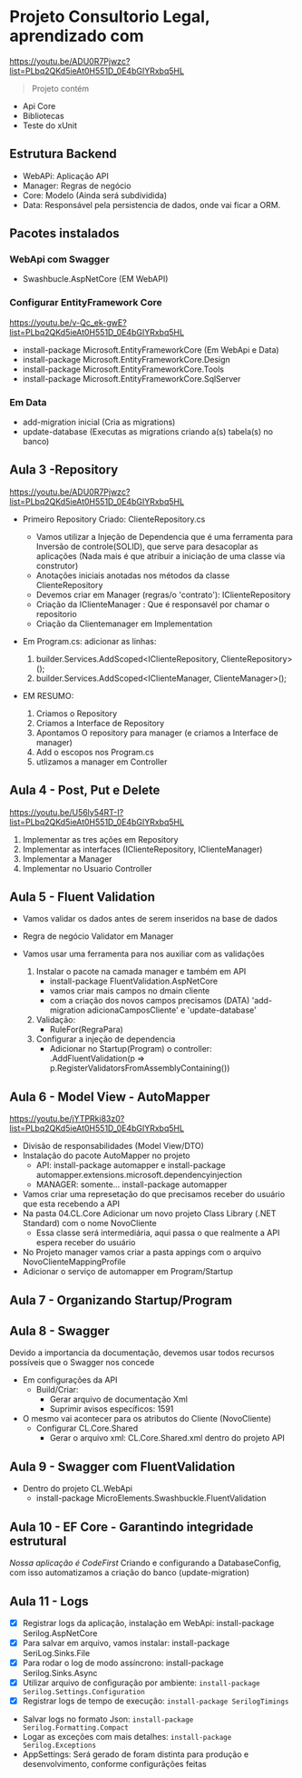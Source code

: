 # Projeto Consultorio Legal, aprendizado com 
https://youtu.be/ADU0R7Pjwzc?list=PLbq2QKd5ieAt0H551D_0E4bGIYRxbq5HL

> Projeto contém
- Api Core
- Bibliotecas
- Teste do xUnit

## Estrutura Backend
- WebAPi: Aplicação API
- Manager: Regras de negócio
- Core: Modelo (Ainda será subdividida)
- Data: Responsável pela persistencia de dados, onde vai ficar a ORM.

## Pacotes instalados

### WebApi com Swagger
- Swashbucle.AspNetCore (EM WebAPI)

### Configurar EntityFramework Core
https://youtu.be/v-Qc_ek-gwE?list=PLbq2QKd5ieAt0H551D_0E4bGIYRxbq5HL
- install-package Microsoft.EntityFrameworkCore (Em WebApi e Data)
- install-package Microsoft.EntityFrameworkCore.Design
- install-package Microsoft.EntityFrameworkCore.Tools
- install-package Microsoft.EntityFrameworkCore.SqlServer

### Em Data 
- add-migration inicial (Cria as migrations)
- update-database (Executas as migrations criando a(s) tabela(s) no banco)

## Aula 3 -Repository
https://youtu.be/ADU0R7Pjwzc?list=PLbq2QKd5ieAt0H551D_0E4bGIYRxbq5HL
- Primeiro Repository Criado: ClienteRepository.cs
	- Vamos utilizar a Injeção de Dependencia que é uma ferramenta para Inversão de controle(SOLID), 
		que serve para desacoplar as aplicações (Nada mais é que atribuir a iniciação de uma classe via construtor)
	- Anotações iniciais anotadas nos métodos da classe ClienteRepository
	- Devemos criar em Manager (regras/o 'contrato'): IClienteRepository 
	- Criação da IClienteManager : Que é responsavél por chamar o repositorio
	- Criação da Clientemanager em Implementation
- Em Program.cs: adicionar as linhas:
	1. builder.Services.AddScoped<IClienteRepository, ClienteRepository>();
	2. builder.Services.AddScoped<IClienteManager, ClienteManager>();

- EM RESUMO:
	1. Criamos o Repository
	2. Criamos a Interface de Repository
	3. Apontamos O repository para manager (e criamos a Interface de manager)
	4. Add o escopos nos Program.cs
	5. utlizamos a manager em Controller

## Aula 4 - Post, Put e Delete
https://youtu.be/U56ly54RT-I?list=PLbq2QKd5ieAt0H551D_0E4bGIYRxbq5HL
1. Implementar as tres ações em Repository
2. Implementar as interfaces (IClienteRepository, IClienteManager)
3. Implementar a Manager
4. Implementar no Usuario Controller 

## Aula 5 - Fluent Validation
- Vamos validar os dados antes de serem inseridos na base de dados

- Regra de negócio Validator em Manager
- Vamos usar uma ferramenta para nos auxiliar com as validações
	1. Instalar o pacote na camada manager e também em API
		- install-package FluentValidation.AspNetCore
		- vamos criar mais campos no dmain cliente
		- com a criação dos novos campos precisamos (DATA) 'add-migration adicionaCamposCliente' e 'update-database'
	2. Validação:
		- RuleFor(RegraPara) 
	3. Configurar a injeção de dependencia
		- Adicionar no Startup(Program) o controller: .AddFluentValidation(p => p.RegisterValidatorsFromAssemblyContaining<ClienteValidator>())

## Aula 6 - Model View - AutoMapper
https://youtu.be/jYTPRki83z0?list=PLbq2QKd5ieAt0H551D_0E4bGIYRxbq5HL
- Divisão de responsabilidades (Model View/DTO)
- Instalação do pacote AutoMapper no projeto 
	- API: install-package automapper e install-package automapper.extensions.microsoft.dependencyinjection
	- MANAGER: somente... install-package automapper
- Vamos criar uma represetação do que precisamos receber do usuário que esta recebendo a API
- Na pasta 04.CL.Core Adicionar um novo projeto Class Library (.NET Standard) com o nome NovoCliente
	- Essa classe será intermediária, aqui passa o que realmente a API espera receber do usuário
- No Projeto manager vamos criar a pasta appings com o arquivo NovoClienteMappingProfile
- Adicionar o serviço de automapper em Program/Startup

## Aula 7 - Organizando Startup/Program

## Aula 8 - Swagger
Devido a importancia da documentação, devemos usar todos recursos possíveis que o Swagger nos concede
- Em configurações da API
	- Build/Criar:
		- Gerar arquivo de documentação Xml
		- Suprimir avisos específicos: 1591
- O mesmo vai acontecer para os atributos do Cliente (NovoCliente)
	- Configurar CL.Core.Shared
		- Gerar o arquivo xml: CL.Core.Shared.xml dentro do projeto API

## Aula 9 - Swagger com FluentValidation
- Dentro do projeto CL.WebApi
	- install-package MicroElements.Swashbuckle.FluentValidation

## Aula 10 - EF Core - Garantindo integridade estrutural
_Nossa aplicação é CodeFirst_
Criando e configurando a DatabaseConfig, com isso automatizamos a criação do banco (update-migration)

## Aula 11 - Logs
- [x] Registrar logs da aplicação, instalação em WebApi: install-package Serilog.AspNetCore
- [x] Para salvar em arquivo, vamos instalar: install-package SeriLog.Sinks.File
- [x] Para rodar o log de modo assíncrono: install-package Serilog.Sinks.Async
- [x] Utilizar arquivo de configuração por ambiente: `install-package Serilog.Settings.Configuration`
- [x] Registrar logs de tempo de execução: `install-package SerilogTimings`
- Salvar logs no formato Json: `install-package Serilog.Formatting.Compact`
- Logar as exceções com mais detalhes: `install-package Serilog.Exceptions`
- AppSettings: Será gerado de foram distinta para produção e desenvolvimento, conforme configurãções feitas
